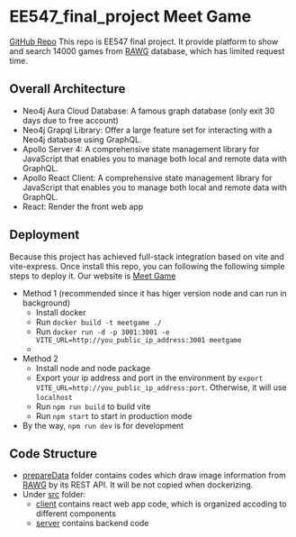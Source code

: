 # EE547_final_project Meet Game
[GitHub Repo](https://github.com/CaoyiXue/EE547_final_project.git)
This repo is EE547 final project. It provide platform to show and search 14000 games from [RAWG](https://rawg.io/) database, which has limited request time.

## Overall Architecture

- Neo4j Aura Cloud Database: A famous graph database (only exit 30 days due to free account)
- Neo4j Grapql Library: Offer a large feature set for interacting with a Neo4j database using GraphQL.
- Apollo Server 4: A comprehensive state management library for JavaScript that enables you to manage both local and remote data with GraphQL.
- Apollo React Client: A comprehensive state management library for JavaScript that enables you to manage both local and remote data with GraphQL. 
- React: Render the front web app
  
## Deployment
Because this project has achieved full-stack integration based on vite and vite-express. Once install this repo, you can following the following simple steps to deploy it. Our website is [Meet Game](http://3.13.47.159:3001)

- Method 1 (recommended since it has higer version node and can run in background) 
  - Install docker
  - Run `docker build -t meetgame ./`
  - Run `docker run -d -p 3001:3001 -e VITE_URL=http://you_public_ip_address:3001 meetgame`
  - 
- Method 2
  - Install node and node package
  - Export your ip address and port in the environment by `export VITE_URL=http://you_public_ip_address:port`. Otherwise, it will use `localhost`
  - Run `npm run build` to build vite
  - Run `npm start` to start in production mode
- By the way, `npm run dev` is for development


## Code Structure
- [prepareData](prepareData) folder contains codes which draw image information from [RAWG](https://rawg.io/) by its REST API. It will be not copied when dockerizing.
- Under [src](src) folder:
  - [client](src/client/) contains react web app code, which is organized accoding to different components
  - [server](src/server/) contains backend code
